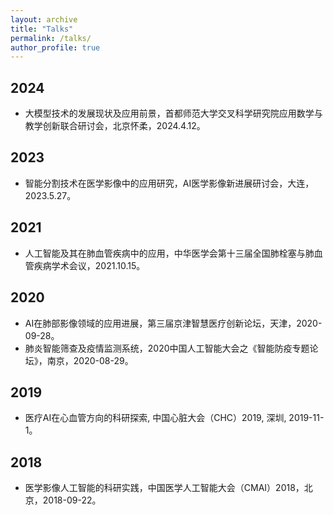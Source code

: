 ```yaml
---
layout: archive
title: "Talks"
permalink: /talks/
author_profile: true
---
```

## 2024
* 大模型技术的发展现状及应用前景，首都师范大学交叉科学研究院应用数学与教学创新联合研讨会，北京怀柔，2024.4.12。
## 2023
* 智能分割技术在医学影像中的应用研究，AI医学影像新进展研讨会，大连，2023.5.27。

## 2021
* 人工智能及其在肺血管疾病中的应用，中华医学会第十三届全国肺栓塞与肺血管疾病学术会议，2021.10.15。

## 2020
* AI在肺部影像领域的应用进展，第三届京津智慧医疗创新论坛，天津，2020-09-28。
* 肺炎智能筛查及疫情监测系统，2020中国人工智能大会之《智能防疫专题论坛》，南京，2020-08-29。

## 2019
* 医疗AI在心血管方向的科研探索, 中国心脏大会（CHC）2019, 深圳, 2019-11-1。

## 2018
* 医学影像人工智能的科研实践，中国医学人工智能大会（CMAI）2018，北京，2018-09-22。
